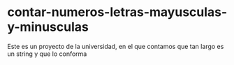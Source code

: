 # contar-numeros-letras-mayusculas-y-minusculas
Este es un proyecto de la universidad, en el que contamos que tan largo es un string y que lo conforma
